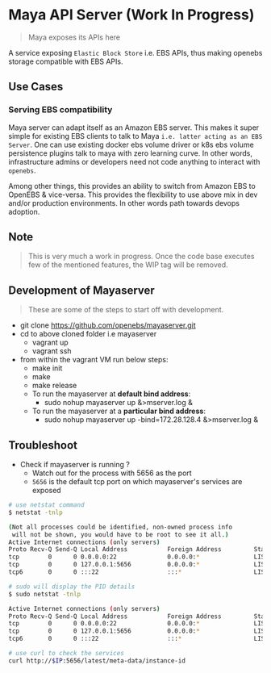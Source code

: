 # Maya API Server (Work In Progress)

> Maya exposes its APIs here

A service exposing `Elastic Block Store` i.e. EBS APIs, thus making openebs 
storage compatible with EBS APIs.

## Use Cases

### Serving EBS compatibility

Maya server can adapt itself as an Amazon EBS server. This makes it super simple
for existing EBS clients to talk to Maya `i.e. latter acting as an EBS Server`. 
One can use existing docker ebs volume driver or k8s ebs volume persistence 
plugins talk to maya with zero learning curve. In other words, infrastructure 
admins or developers need not code anything to interact with `openebs`.

Among other things, this provides an ability to switch from Amazon EBS to OpenEBS 
& vice-versa. This provides the flexibility to use above mix in dev and/or 
production environments. In other words path towards devops adoption.

## Note

> This is very much a work in progress. Once the code base executes few of the 
mentioned features, the WIP tag will be removed.

## Development of Mayaserver

> These are some of the steps to start off with development.

- git clone https://github.com/openebs/mayaserver.git
- cd to above cloned folder i.e mayaserver
  - vagrant up
  - vagrant ssh
- from within the vagrant VM run below steps:
  - make init
  - make
  - make release
  - To run the mayaserver at **default bind address**:
    - sudo nohup mayaserver up &>mserver.log &
  - To run the mayaserver at a **particular bind address**:
    - sudo nohup mayaserver up -bind=172.28.128.4 &>mserver.log &

## Troubleshoot

- Check if mayaserver is running ?
  - Watch out for the process with 5656 as the port
  - `5656` is the default tcp port on which mayaserver's services are exposed

```bash
# use netstat command
$ netstat -tnlp

(Not all processes could be identified, non-owned process info
 will not be shown, you would have to be root to see it all.)
Active Internet connections (only servers)
Proto Recv-Q Send-Q Local Address           Foreign Address         State       PID/Program name
tcp        0      0 0.0.0.0:22              0.0.0.0:*               LISTEN      -
tcp        0      0 127.0.0.1:5656          0.0.0.0:*               LISTEN      -
tcp6       0      0 :::22                   :::*                    LISTEN      -

# sudo will display the PID details
$ sudo netstat -tnlp

Active Internet connections (only servers)
Proto Recv-Q Send-Q Local Address           Foreign Address         State       PID/Program name
tcp        0      0 0.0.0.0:22              0.0.0.0:*               LISTEN      1258/sshd
tcp        0      0 127.0.0.1:5656          0.0.0.0:*               LISTEN      3078/mayaserver 
tcp6       0      0 :::22                   :::*                    LISTEN      1258/sshd

# use curl to check the services
curl http://$IP:5656/latest/meta-data/instance-id
```

